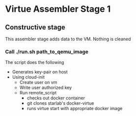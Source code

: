 # Virtue Assembler Stage 1

## Constructive stage

This assembler stage adds data to the VM. Nothing is cleaned

### Call ./run.sh path_to_qemu_image

The script does the following

- Generates key-pair on host
-  Using cloud-init
    - Create user on vm
    - Write user authorized key
	- Run remote_script
	    - checks out docker container
		- git clones starlab's docker-virtue
		- runs virtue start with appropriate docker image
